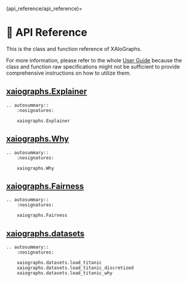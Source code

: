 (api_reference/api_reference)=
# 💎 API Reference

This is the class and function reference of XAIoGraphs.

For more information, please refer to the whole [User Guide](user_guide/user_guide) because the class and function 
raw specifications might not be sufficient to provide comprehensive instructions on how to utilize them.


## [xaiographs.Explainer](explainability.md)

```{eval-rst}
.. autosummary::
    :nosignatures:
    
    xaiographs.Explainer
```


## [xaiographs.Why](why.md)

```{eval-rst}
.. autosummary::
    :nosignatures:
    
    xaiographs.Why
```


## [xaiographs.Fairness](fairness.md)

```{eval-rst}
.. autosummary::
    :nosignatures:
    
    xaiographs.Fairness
```


## [xaiographs.datasets](datasets.md)

```{eval-rst}
.. autosummary::
    :nosignatures:
    
    xaiographs.datasets.load_titanic
    xaiographs.datasets.load_titanic_discretized
    xaiographs.datasets.load_titanic_why
```

